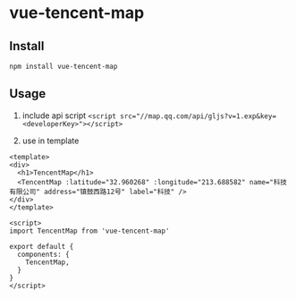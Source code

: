 # vue-tencent-map

## Install
`npm install vue-tencent-map`

## Usage

1. include api script
`<script src="//map.qq.com/api/gljs?v=1.exp&key=<developerKey>"></script>`

2. use in template
```vue
<template>
<div>
  <h1>TencentMap</h1>
  <TencentMap :latitude="32.960268" :longitude="213.688582" name="科技有限公司" address="镇鼓西路12号" label="科技" />
</div>
</template>

<script>
import TencentMap from 'vue-tencent-map'

export default {
  components: {
    TencentMap,
  }
}
</script>
```

